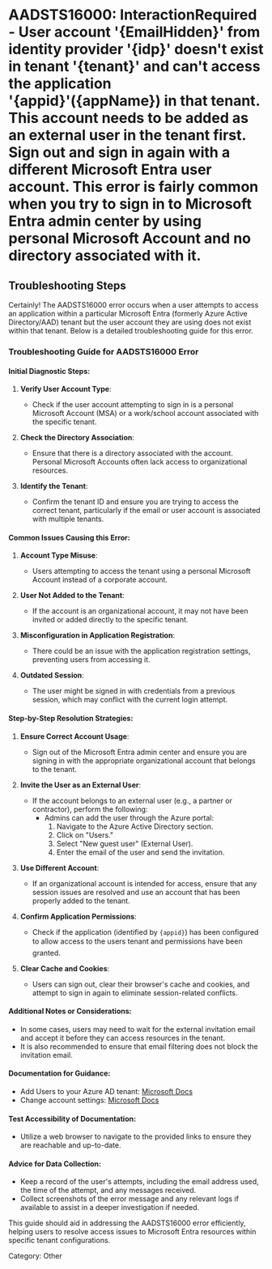 
# AADSTS16000: InteractionRequired - User account '{EmailHidden}' from identity provider '{idp}' doesn't exist in tenant '{tenant}' and can't access the application '{appid}'({appName}) in that tenant. This account needs to be added as an external user in the tenant first. Sign out and sign in again with a different Microsoft Entra user account. This error is fairly common when you try to sign in to Microsoft Entra admin center by using personal Microsoft Account and no directory associated with it.


## Troubleshooting Steps
Certainly! The AADSTS16000 error occurs when a user attempts to access an application within a particular Microsoft Entra (formerly Azure Active Directory/AAD) tenant but the user account they are using does not exist within that tenant. Below is a detailed troubleshooting guide for this error.

### Troubleshooting Guide for AADSTS16000 Error

#### Initial Diagnostic Steps:
1. **Verify User Account Type**:
   - Check if the user account attempting to sign in is a personal Microsoft Account (MSA) or a work/school account associated with the specific tenant.
  
2. **Check the Directory Association**:
   - Ensure that there is a directory associated with the account. Personal Microsoft Accounts often lack access to organizational resources.

3. **Identify the Tenant**:
   - Confirm the tenant ID and ensure you are trying to access the correct tenant, particularly if the email or user account is associated with multiple tenants.

#### Common Issues Causing this Error:
1. **Account Type Misuse**:
   - Users attempting to access the tenant using a personal Microsoft Account instead of a corporate account.

2. **User Not Added to the Tenant**:
   - If the account is an organizational account, it may not have been invited or added directly to the specific tenant.

3. **Misconfiguration in Application Registration**:
   - There could be an issue with the application registration settings, preventing users from accessing it.

4. **Outdated Session**:
   - The user might be signed in with credentials from a previous session, which may conflict with the current login attempt.

#### Step-by-Step Resolution Strategies:
1. **Ensure Correct Account Usage**:
   - Sign out of the Microsoft Entra admin center and ensure you are signing in with the appropriate organizational account that belongs to the tenant.

2. **Invite the User as an External User**:
   - If the account belongs to an external user (e.g., a partner or contractor), perform the following:
     - Admins can add the user through the Azure portal:
       1. Navigate to the Azure Active Directory section.
       2. Click on "Users."
       3. Select "New guest user" (External User).
       4. Enter the email of the user and send the invitation.
   
3. **Use Different Account**:
   - If an organizational account is intended for access, ensure that any session issues are resolved and use an account that has been properly added to the tenant.

4. **Confirm Application Permissions**:
   - Check if the application (identified by `{appid}`) has been configured to allow access to the users tenant and permissions have been granted.

5. **Clear Cache and Cookies**:
   - Users can sign out, clear their browser's cache and cookies, and attempt to sign in again to eliminate session-related conflicts.

#### Additional Notes or Considerations:
- In some cases, users may need to wait for the external invitation email and accept it before they can access resources in the tenant.
- It is also recommended to ensure that email filtering does not block the invitation email.

#### Documentation for Guidance:
- Add Users to your Azure AD tenant: [Microsoft Docs](https://docs.microsoft.com/en-us/azure/active-directory/users/groups/assign-group-roles)
- Change account settings: [Microsoft Docs](https://support.microsoft.com/en-us/account-billing/manage-your-microsoft-account-bad5b3ce-2a45-6e1d-b71b-e1d52705196e)
  
#### Test Accessibility of Documentation:
- Utilize a web browser to navigate to the provided links to ensure they are reachable and up-to-date.

#### Advice for Data Collection:
- Keep a record of the user's attempts, including the email address used, the time of the attempt, and any messages received.
- Collect screenshots of the error message and any relevant logs if available to assist in a deeper investigation if needed.

This guide should aid in addressing the AADSTS16000 error efficiently, helping users to resolve access issues to Microsoft Entra resources within specific tenant configurations.

Category: Other